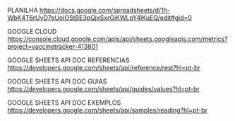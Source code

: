 PLANILHA
https://docs.google.com/spreadsheets/d/1h-WbK4T6rUvD7eUoIO5tBE3pQjxSxrGiKWLpY4lKuEQ/edit#gid=0

GOOGLE CLOUD
https://console.cloud.google.com/apis/api/sheets.googleapis.com/metrics?project=vaccinetracker-413801

GOOGLE SHEETS API DOC REFERENCIAS
https://developers.google.com/sheets/api/reference/rest?hl=pt-br

GOOGLE SHEETS API DOC GUIAS
https://developers.google.com/sheets/api/guides/values?hl=pt-br

GOOGLE SHEETS API DOC EXEMPLOS
https://developers.google.com/sheets/api/samples/reading?hl=pt-br